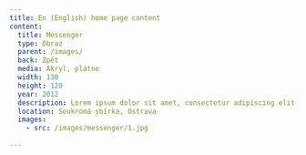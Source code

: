 ```yaml
---
title: En (English) home page content
content:
  title: Messenger
  type: Obraz
  parent: /images/
  back: Zpět
  media: Akryl, plátno
  width: 130
  height: 120
  year: 2012
  description: Lorem ipsum dolor sit amet, consectetur adipiscing elit, sed do eiusmod tempor incididunt ut labore et dolore magna aliqua. 
  location: Soukromá sbírka, Ostrava
  images:
    - src: /images/messenger/1.jpg
    
---
```

